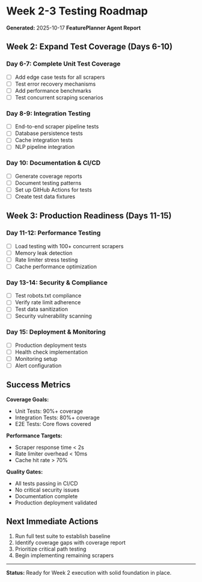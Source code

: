 # Week 2-3 Testing Roadmap
**Generated:** 2025-10-17
**FeaturePlanner Agent Report**

## Week 2: Expand Test Coverage (Days 6-10)

### Day 6-7: Complete Unit Test Coverage
- [ ] Add edge case tests for all scrapers
- [ ] Test error recovery mechanisms
- [ ] Add performance benchmarks
- [ ] Test concurrent scraping scenarios

### Day 8-9: Integration Testing
- [ ] End-to-end scraper pipeline tests
- [ ] Database persistence tests
- [ ] Cache integration tests
- [ ] NLP pipeline integration

### Day 10: Documentation & CI/CD
- [ ] Generate coverage reports
- [ ] Document testing patterns
- [ ] Set up GitHub Actions for tests
- [ ] Create test data fixtures

## Week 3: Production Readiness (Days 11-15)

### Day 11-12: Performance Testing
- [ ] Load testing with 100+ concurrent scrapers
- [ ] Memory leak detection
- [ ] Rate limiter stress testing
- [ ] Cache performance optimization

### Day 13-14: Security & Compliance
- [ ] Test robots.txt compliance
- [ ] Verify rate limit adherence
- [ ] Test data sanitization
- [ ] Security vulnerability scanning

### Day 15: Deployment & Monitoring
- [ ] Production deployment tests
- [ ] Health check implementation
- [ ] Monitoring setup
- [ ] Alert configuration

## Success Metrics

**Coverage Goals:**
- Unit Tests: 90%+ coverage
- Integration Tests: 80%+ coverage
- E2E Tests: Core flows covered

**Performance Targets:**
- Scraper response time < 2s
- Rate limiter overhead < 10ms
- Cache hit rate > 70%

**Quality Gates:**
- All tests passing in CI/CD
- No critical security issues
- Documentation complete
- Production deployment validated

## Next Immediate Actions

1. Run full test suite to establish baseline
2. Identify coverage gaps with coverage report
3. Prioritize critical path testing
4. Begin implementing remaining scrapers

---

**Status:** Ready for Week 2 execution with solid foundation in place.